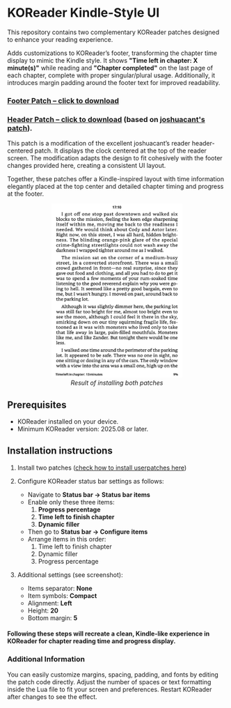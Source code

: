 # KOReader Kindle-Style UI

This repository contains two complementary KOReader patches designed to enhance your reading experience.

Adds customizations to KOReader’s footer, transforming the chapter time display to mimic the Kindle style. It shows **"Time left in chapter: X minute(s)"** while reading and **"Chapter completed"** on the last page of each chapter, complete with proper singular/plural usage. Additionally, it introduces margin padding around the footer text for improved readability.

### [Footer Patch – click to download](2-kindle-time-left.lua) 

### [Header Patch – click to download](2-reader-header-centered.lua) (based on [joshuacant's patch](https://github.com/joshuacant/KOReader.patches/blob/main/2-reader-header-centered.lua)).
This patch is a modification of the excellent joshuacant’s reader header-centered patch. It displays the clock centered at the top of the reader screen. The modification adapts the design to fit cohesively with the footer changes provided here, creating a consistent UI layout.

Together, these patches offer a Kindle-inspired layout with time information elegantly placed at the top center and detailed chapter timing and progress at the footer.

<p align="center">
  <img src="assets/example.png" alt="Example of Kindle-style footer" height="400" />
  <br />
  <em>Result of installing both patches</em>
</p>

## Prerequisites

- KOReader installed on your device.
- Minimum KOReader version: 2025.08 or later.

## Installation instructions

1. Install two patches ([check how to install userpatches here](https://koreader.rocks/user_guide/#L2-userpatches))

2. Configure KOReader status bar settings as follows:
   - Navigate to **Status bar → Status bar items**
   - Enable only these three items:
     1. **Progress percentage**
     2. **Time left to finish chapter**
     3. **Dynamic filler**
   - Then go to **Status bar → Configure items**
   - Arrange items in this order:
     1. Time left to finish chapter
     2. Dynamic filler
     3. Progress percentage

3. Additional settings (see screenshot):
   - Items separator: **None**
   - Item symbols: **Compact**
   - Alignment: **Left**
   - Height: **20**
   - Bottom margin: **5**

#### Following these steps will recreate a clean, Kindle-like experience in KOReader for chapter reading time and progress display.

### Additional Information
You can easily customize margins, spacing, padding, and fonts by editing the patch code directly. Adjust the number of spaces or text formatting inside the Lua file to fit your screen and preferences. Restart KOReader after changes to see the effect.

